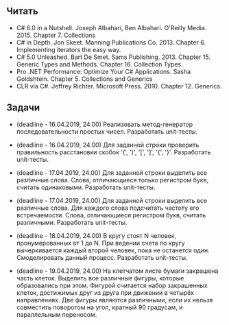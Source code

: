 ## Читать

- C# 6.0 in a Nutshell. Joseph Albahari, Ben Albahari. O'Reilly Media. 2015.
Chapter 7. Collections
- C# in Depth. Jon Skeet. Manning Publications Co. 2013. Chapter 6. Implementing iterators the easy way.
- C# 5.0 Unleashed. Bart De Smet. Sams Publishing. 2013. Chapter 15. Generic Types and Methods. Chapter 16. Collection Types.
- Pro .NET Performance: Optimize Your C# Applications. Sasha Goldshtein. Chapter 5. Collections and Generics
- CLR via C#. Jeffrey Richter. Microsoft Press. 2010. Chapter 12. Generics.

## Задачи

- (deadline - 16.04.2019, 24.00) Реализовать метод-генератор последовательности простых чисел. Разработать unit-тесты.

- (deadline - 16.04.2019, 24.00) Для заданной строки проверить правильность расстановки скобок '(', ')', '[', ']', '{', '}'. Разработать unit-тесты.

- (deadline - 17.04.2019, 24.00) Для заданной строки выделить все различные слова. Слова, отличающиеся только регистром букв, считать одинаковыми. Разработать unit-тесты.

- (deadline - 17.04.2019, 24.00) Для заданной строки выделить все различные слова. Для каждого слова подсчитать частоту его встречаемости. Слова, отличающиеся регистром букв, считать различными. Разработать unit-тесты.

- (deadline - 18.04.2019, 24.00) В кругу стоят N человек, пронумерованных от 1 до N. При ведении счета по кругу вычеркивается каждый второй человек, пока не останется один. Cмоделировать данный процесс. Разработать unit-тесты. 

- (deadline - 19.04.2019, 24.00) На клетчатом листе бумаги закрашена часть клеток. Выделить все различные фигуры, которые образовались при этом. Фигурой считается набор закрашенных клеток, достижимых друг из друга при движении в четырёх направлениях. Две фигуры являются различными, если их нельзя совместить поворотом на угол, кратный 90 градусам, и параллельным переносом. 
